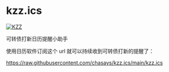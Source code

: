 # kzz.ics


[![KZZ](https://github.com/chasays/kzz.ics/actions/workflows/main.yml/badge.svg)](https://github.com/chasays/kzz.ics/actions/workflows/main.yml)

可转债打新日历提醒小助手

使用日历软件订阅这个 url 就可以持续收到可转债打新的提醒了：

https://raw.githubusercontent.com/chasays/kzz.ics/main/kzz.ics
